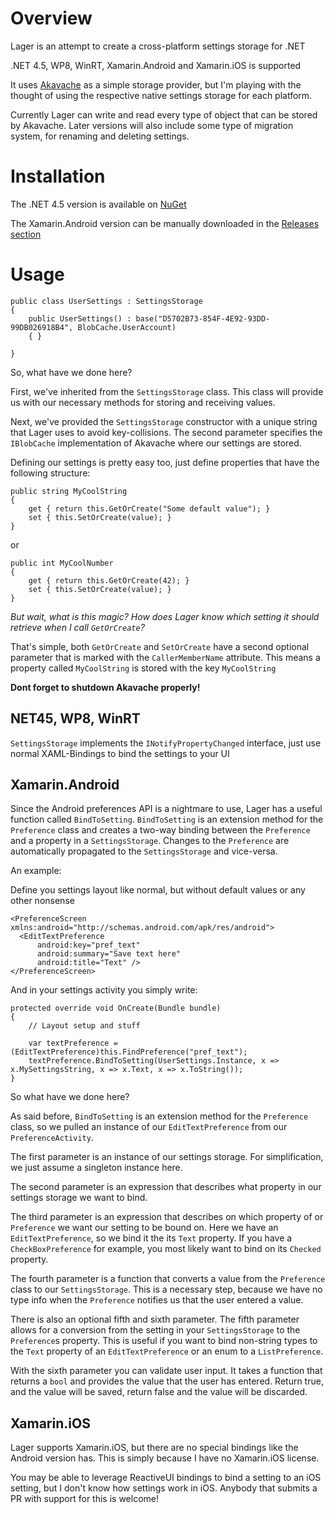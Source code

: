 # Overview

Lager is an attempt to create a cross-platform settings storage for .NET

.NET 4.5, WP8, WinRT, Xamarin.Android and Xamarin.iOS is supported

It uses [Akavache](https://github.com/akavache/Akavache) as a simple storage provider, but I'm playing with the thought of using the respective native settings storage for each platform.

Currently Lager can write and read every type of object that can be stored by Akavache.
Later versions will also include some type of migration system, for renaming and deleting settings.

# Installation

The .NET 4.5 version is available on [NuGet](https://www.nuget.org/packages/Lager/)

The Xamarin.Android version can be manually downloaded in the [Releases section](https://github.com/flagbug/Lager/releases)

# Usage

	public class UserSettings : SettingsStorage
	{
		public UserSettings() : base("D5702B73-854F-4E92-93DD-99DB026918B4", BlobCache.UserAccount)
		{ }
		
	}
	
So, what have we done here?

First, we've inherited from the `SettingsStorage` class. 
This class will provide us with our necessary methods for storing and receiving values.

Next, we've provided the `SettingsStorage` constructor with a unique string that Lager uses to avoid key-collisions.
The second parameter specifies the `IBlobCache` implementation of Akavache where our settings are stored.

Defining our settings is pretty easy too, just define properties that have the following structure:

	public string MyCoolString
	{
		get { return this.GetOrCreate("Some default value"); }
		set { this.SetOrCreate(value); }
	}
	
or

	public int MyCoolNumber
	{
		get { return this.GetOrCreate(42); }
		set { this.SetOrCreate(value); }
	}
	
*But wait, what is this magic? How does Lager know which setting it should retrieve when I call `GetOrCreate`?*

That's simple, both `GetOrCreate` and `SetOrCreate` have a second optional parameter that is marked with the `CallerMemberName` attribute.
This means a property called `MyCoolString` is stored with the key `MyCoolString`

**Dont forget to shutdown Akavache properly!**

## NET45, WP8, WinRT

`SettingsStorage` implements the `INotifyPropertyChanged` interface, just use normal XAML-Bindings to bind the settings to your UI

## Xamarin.Android

Since the Android preferences API is a nightmare to use, Lager has a useful function called `BindToSetting`.
`BindToSetting` is an extension method for the `Preference` class and creates a two-way binding between the `Preference` and a property in a `SettingsStorage`.
Changes to the `Preference` are automatically propagated to the `SettingsStorage` and vice-versa.

An example:

Define you settings layout like normal, but without default values or any other nonsense

	<PreferenceScreen xmlns:android="http://schemas.android.com/apk/res/android">
	  <EditTextPreference
		  android:key="pref_text"
		  android:summary="Save text here"
		  android:title="Text" />
	</PreferenceScreen>

And in your settings activity you simply write:

	protected override void OnCreate(Bundle bundle)
	{
		// Layout setup and stuff
		
		var textPreference = (EditTextPreference)this.FindPreference("pref_text");
		textPreference.BindToSetting(UserSettings.Instance, x => x.MySettingsString, x => x.Text, x => x.ToString());
	}
	
So what have we done here?

As said before, `BindToSetting` is an extension method for the `Preference` class, so we pulled an instance of our `EditTextPreference` from our `PreferenceActivity`.

The first parameter is an instance of our settings storage. For simplification, we just assume a singleton instance here.

The second parameter is an expression that describes what property in our settings storage we want to bind.

The third parameter is an expression that describes on which property of or `Preference` we want our setting to be bound on.
Here we have an `EditTextPreference`, so we bind it the its `Text` property. If you have a `CheckBoxPreference` for example, you most likely want to bind on its `Checked` property.

The fourth parameter is a function that converts a value from the `Preference` class to our `SettingsStorage`. 
This is a necessary step, because we have no type info when the `Preference` notifies us that the user entered a value.

There is also an optional fifth and sixth parameter.
The fifth parameter allows for a conversion from the setting in your `SettingsStorage` to the `Preference`s property.
This is useful if you want to bind non-string types to the `Text` property of an `EditTextPreference` or an enum to a `ListPreference`.

With the sixth parameter you can validate user input. It takes a function that returns a `bool` and provides the value that the user has entered.
Return true, and the value will be saved, return false and the value will be discarded.

## Xamarin.iOS

Lager supports Xamarin.iOS, but there are no special bindings like the Android version has.
This is simply because I have no Xamarin.iOS license.

You may be able to leverage ReactiveUI bindings to bind a setting to an iOS setting, but I don't know how settings work in iOS. Anybody that submits a PR with support for this is welcome!

